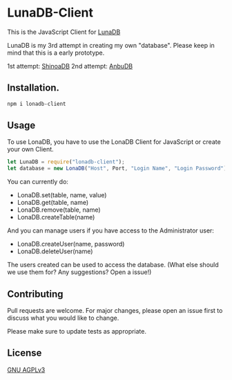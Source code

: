 # LunaDB-Client

This is the JavaScript Client for [LunaDB](https://github.com/LonaDB/Server)

LunaDB is my 3rd attempt in creating my own "database".
Please keep in mind that this is a early prototype.

1st attempt: [ShinoaDB](https://github.com/Hanyaku-Chan/ShinoaDB)
2nd attempt: [AnbuDB](https://github.com/Hanyaku-Chan/AnbuDB)

## Installation.

```bash
npm i lonadb-client
```

## Usage

To use LonaDB, you have to use the LonaDB Client for JavaScript or create your own Client.

```javascript
let LunaDB = require("lonadb-client");
let database = new LonaDB("Host", Port, "Login Name", "Login Password");
```

You can currently do:
- LonaDB.set(table, name, value)
- LonaDB.get(table, name)
- LonaDB.remove(table, name)
- LonaDB.createTable(name)


And you can manage users if you have access to the Administrator user:
- LonaDB.createUser(name, password)
- LonaDB.deleteUser(name)

The users created can be used to access the database. (What else should we use them for? Any suggestions? Open a issue!)

## Contributing
Pull requests are welcome. For major changes, please open an issue first to discuss what you would like to change.

Please make sure to update tests as appropriate.

## License
[GNU AGPLv3](https://choosealicense.com/licenses/agpl-3.0/)
